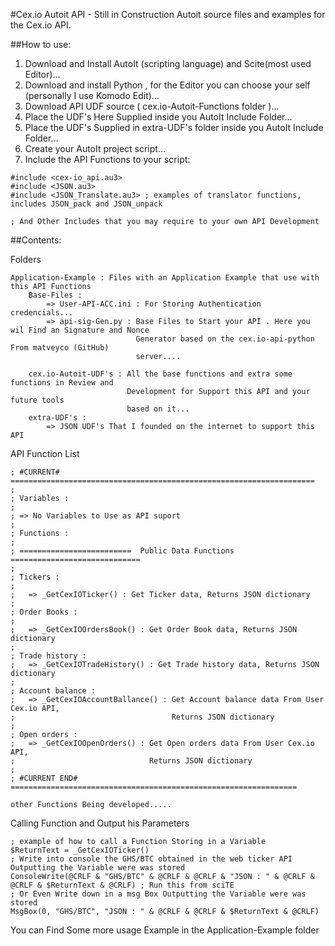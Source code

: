 #Cex.io Autoit API - Still in Construction
Autoit source files and examples for the Cex.io API.

##How to use:
1. Download and Install AutoIt (scripting language) and Scite(most used Editor)...
2. Download and install Python , for the Editor you can choose your self (personally 
   I use Komodo Edit)...
3. Download API UDF source ( cex.io-Autoit-Functions folder )...
4. Place the UDF's Here Supplied inside you AutoIt Include Folder...
5. Place the UDF's Supplied in extra-UDF's folder inside you AutoIt Include Folder...
6. Create your AutoIt project script...
7. Include the API Functions to your script:

```autoit
#include <cex-io_api.au3>
#include <JSON.au3>
#include <JSON_Translate.au3> ; examples of translator functions, includes JSON_pack and JSON_unpack

; And Other Includes that you may require to your own API Development

```

##Contents:

Folders
```Autoit
Application-Example : Files with an Application Example that use with this API Functions
	Base-Files : 
		=> User-API-ACC.ini : For Storing Authentication credencials...
		=> api-sig-Gen.py : Base Files to Start your API . Here you wil Find an Signature and Nonce
							Generator based on the cex.io-api-python From matveyco (GitHub)
							server....

	cex.io-Autoit-UDF's : All the base functions and extra some functions in Review and
						  Development for Support this API and your future tools 
						  based on it...
	extra-UDF's : 
		=> JSON UDF's That I founded on the internet to support this API

```

API Function List

```autoit
; #CURRENT# ====================================================================
;
; Variables :
;
; => No Variables to Use as API suport
;
; Functions :
;
; =========================  Public Data Functions =============================
;
; Tickers :
;
; 	=> _GetCexIOTicker() : Get Ticker data, Returns JSON dictionary
;
; Order Books :
;
; 	=> _GetCexIOOrdersBook() : Get Order Book data, Returns JSON dictionary
;
; Trade history :
; 	=> _GetCexIOTradeHistory() : Get Trade history data, Returns JSON dictionary
;
; Account balance :
; 	=> _GetCexIOAccountBallance() : Get Account balance data From User Cex.io API,
;									Returns JSON dictionary
;
; Open orders :
; 	=> _GetCexIOOpenOrders() : Get Open orders data From User Cex.io API,
;							   Returns JSON dictionary
;
; #CURRENT END# ================================================================

other Functions Being developed.....
```

Calling Function and Output his Parameters

```autoit
; example of how to call a Function Storing in a Variable
$ReturnText = _GetCexIOTicker()
; Write into console the GHS/BTC obtained in the web ticker API Outputting the Variable were was stored
ConsoleWrite(@CRLF & "GHS/BTC" & @CRLF & @CRLF & "JSON : " & @CRLF & @CRLF & $ReturnText & @CRLF) ; Run this from sciTE
; Or Even Write down in a msg Box Outputting the Variable were was stored
MsgBox(0, "GHS/BTC", "JSON : " & @CRLF & @CRLF & $ReturnText & @CRLF)
```


You can Find Some more usage Example in the Application-Example folder
